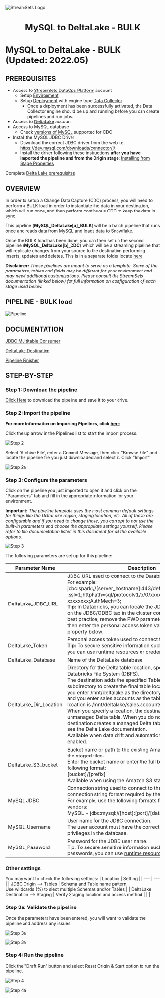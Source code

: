 ![StreamSets Logo](../../images/StreamSets_Full_Color_Transparent.png)

<h1><p align="center">MySQL to DeltaLake - BULK</p></h1>

# MySQL to DeltaLake - BULK (Updated: 2022.05)

## PREREQUISITES

* Access to [StreamSets DataOps Platform](https://cloud.login.streamsets.com/) account
  * Setup [Environment](https://docs.streamsets.com/portal/#platform-controlhub/controlhub/UserGuide/Environments/Overview.html#concept_z4x_nw2_v4b)
  * Setup [Deployment](https://docs.streamsets.com/portal/#platform-controlhub/controlhub/UserGuide/Deployments/Overview.html#concept_srv_jgf_v4b) with engine type [Data Collector](https://docs.streamsets.com/portal/#datacollector/latest/help/datacollector/UserGuide/Getting_Started/GettingStarted_Title.html#concept_sjz_rmx_3q)
    * Once a deployment has been successfully activated, the Data Collector engine should be up
and running before you can create pipelines and run jobs.
* Access to [DeltaLake](https://databricks.com/try-databricks) account
* Access to MySQL database
  * Check [versions of MySQL](https://docs.streamsets.com/portal/#datacollector/4.0.x/help/datacollector/UserGuide/Installation/SupportedSystemVersions.html#concept_k4l_5ft_v4b) supported for CDC
* Install the MySQL JDBC Driver
  * Download the correct JDBC driver from the web i.e. https://dev.mysql.com/downloads/connector/j/
  * Install the driver following these instructions **after you have imported the pipeline and from the Origin stage**: [Installing from Stage Properties](https://docs.streamsets.com/datacollector/latest/help/datacollector/UserGuide/Configuration/ExternalLibs.html#concept_skq_dh3_5mb)

Complete [Delta Lake prerequisites](https://docs.streamsets.com/portal/platform-datacollector/latest/datacollector/UserGuide/Destinations/DeltaLake.html#concept_xnp_y5f_dlb)

## OVERVIEW

In order to setup a Change Data Capture (CDC) process, you will need to perform a BULK load in order to instantiate the data in your destination, which will run once, and then perform continuous CDC to keep the data in sync.

This pipeline (**MySQL_DeltaLake[a]_BULK**) will be a batch pipeline that runs once and reads data from MySQL and loads data to Snowflake.

Once the BULK load has been done, you can then set up the second pipeline (**MySQL_DeltaLake[b]_CDC**) which will be a streaming pipeline that will replicate changes from your source to the destination performing inserts, updates and deletes.  This is in a separate folder locate [here](https://github.com/streamsets/sample-pipelines/tree/master/Data%20Collector/MySQL%20to%20DeltaLake%20-%20CDC)

**Disclaimer:** *These pipelines are meant to serve as a template.  Some of the parameters, tables and fields may be different for your environment and may need additional customizations.  Please consult the StreamSets documentation (linked below) for full information on configuration of each stage used below.*

## PIPELINE - BULK load

![Pipeline](images/MySQLtoDeltaLake_BULK.png "MySQL BULK to Snowflake")

## DOCUMENTATION

[JDBC Multitable Consumer](https://docs.streamsets.com/portal/platform-datacollector/latest/datacollector/UserGuide/Origins/MultiTableJDBCConsumer.html#concept_zp3_wnw_4y)

[DeltaLake Destination](https://docs.streamsets.com/portal/platform-datacollector/latest/datacollector/UserGuide/Destinations/DeltaLake.html#concept_ddy_cdz_clb)

[Pipeline Finisher](https://docs.streamsets.com/portal/platform-datacollector/latest/datacollector/UserGuide/Executors/PipelineFinisher.html#concept_qzm_l4r_kz)

## STEP-BY-STEP

### Step 1: Download the pipeline

[Click Here](./MySQL_DeltaLake[a]_BULK.zip?raw=true) to download the pipeline and save it to your drive.

### Step 2: Import the pipeline

**For more information on Importing Pipelines, click [here](https://docs.streamsets.com/portal/platform-controlhub/controlhub/UserGuide/ExportImport/Importing.html#concept_gsm_tjx_bdb)**

Click the up arrow in the Pipelines list to start the import process.

![Step 2](images/MySQLtoDeltaLake_step2.png "Import the Pipeline")

Select 'Archive File', enter a Commit Message, then click "Browse File" and locate the pipeline file you just downloaded and select it. Click "Import"

![Step 2a](images/MySQLtoDeltaLake_step2a.png "Import the Pipeline")

### Step 3: Configure the parameters

Click on the pipeline you just imported to open it and click on the "Parameters" tab and fill in the appropriate information for your environment.

**Important:** *The pipeline template uses the most common default settings for things like the DeltaLake region, staging location, etc. All of these are configurable and if you need to change those, you can opt to not use the built-in parameters and choose the appropriate settings yourself. Please refer to the documentation listed in this document for all the available options.*

![Step 3](images/MySQLtoDeltaLakeBULK_step3.png "Configure the parameters")

The following parameters are set up for this pipeline:

| Parameter Name | Description |
| --- | --- |
| DeltaLake_JDBC_URL | JDBC URL used to connect to the Databricks cluster.<br>For example: jdbc:spark://[server_hostname]:443/default;transportMode=http :ssl=1;httpPath=sql/protocolv1/o/0/xxxx-xxxxxx-xxxxxxxx;AuthMech=3;<br>**Tip:** In Databricks, you can locate the JDBC URL for your cluster on the JDBC/ODBC tab in the cluster configuration details. As a best practice, remove the PWD parameter from the URL, and then enter the personal access token value in the Token property below. |
| DeltaLake_Token | Personal access token used to connect to the Databricks cluster.<br>**Tip:** To secure sensitive information such as access key pairs, you can use runtime resources or credential stores. |
| DeltaLake_Database | Name of the DeltaLake database |
| DeltaLake_Dir_Location | Directory for the Delta table location, specified as a path on Databricks File System (DBFS).<br>The destination adds the specified Table Name value as a subdirectory to create the final table location. For example, if you enter /mnt/deltalake as the directory for the table location and you enter sales.accounts as the table name, the final table location is /mnt/deltalake/sales.accounts.<br>When you specify a location, the destination creates an unmanaged Delta table. When you do not specify a location, the destination creates a managed Delta table. For more information, see the Delta Lake documentation.<br>Available when data drift and automatic table creation are enabled. |
| DeltaLake_S3_bucket | Bucket name or path to the existing Amazon S3 location to write the staged files.<br>Enter the bucket name or enter the full bucket path in the following format:<br>[bucket]/[prefix]<br>Available when using the Amazon S3 staging location. |
| MySQL JDBC | Connection string used to connect to the database. Use the connection string format required by the database vendor.<br>For example, use the following formats for these database vendors:<br>MySQL - jdbc:mysql://[host]:[port]/[database_name]|
| MySQL_Username | User name for the JDBC connection.<br>The user account must have the correct permissions or privileges in the database.|
| MySQL_Password | Password for the JDBC user name.<br>Tip: To secure sensitive information such as user names and passwords, you can use [runtime resources](https://docs.streamsets.com/portal/platform-datacollector/latest/datacollector/UserGuide/Pipeline_Configuration/RuntimeValues.html#concept_bs4_5nm_2s) or [credential stores](https://docs.streamsets.com/portal/platform-datacollector/latest/datacollector/UserGuide/Configuration/CredentialStores.html#concept_bt1_bpj_r1b).

### Other settings

You may want to check the following settings:
| Location | Setting |
| --- | --- |
| JDBC Origin --> Tables | Schema and Table name pattern<br>Use wildcards (%) to slect multiple Schemas and/or Tables |
| DeltaLake Destination --> Staging | Verify Staging location and access method |
 | |

### Step 3a: Validate the pipeline

Once the parameters have been entered, you will want to validate the pipeline and address any issues.

![Step 3a](images/MySQLtoDeltaLake_step3a.png "Validate the pipeline")

![Step 3a](images/MySQLtoDeltaLake_step3a2.png "Validate the pipeline")

### Step 4: Run the pipeline

Click the "Draft Run" button and select Reset Origin & Start option to run the pipeline.

![Step 4](images/MySQLtoDeltaLake_step4.png "Run the pipeline")

![Step 4a](images/MySQLtoDeltaLake_step4a.png "Run the pipeline")
